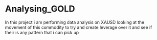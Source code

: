# Analysing_GOLD
In this project i am performing data analysis on XAUSD looking at the movement of this commodity to try and create leverage over it and see if their is any pattern that i can pick up
